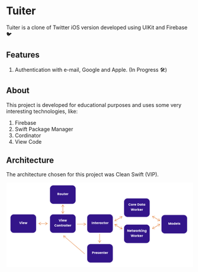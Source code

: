 # Tuiter

Tuiter is a clone of Twitter iOS version developed using UIKit and Firebase 🐦

## Features

1. Authentication with e-mail, Google and Apple. (In Progress 🛠)

## About

This project is developed for educational purposes and uses some very interesting technologies, like:

1. Firebase
2. Swift Package Manager
3. Cordinator
4. View Code

## Architecture

The architecture chosen for this project was Clean Swift (VIP).

![Clean Swift (VIP)](clean_swift.png)